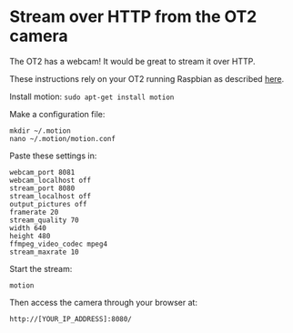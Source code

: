 # Stream over HTTP from the OT2 camera

The OT2 has a webcam! It would be great to stream it over HTTP.

These instructions rely on your OT2 running Raspbian as described [here](https://github.com/theosanderson/Advanced_OT2/tree/master/Raspbian_OT2).

Install motion:
```sudo apt-get install motion```

Make a configuration file:
```
mkdir ~/.motion
nano ~/.motion/motion.conf
```

Paste these settings in:

```
webcam_port 8081
webcam_localhost off
stream_port 8080
stream_localhost off
output_pictures off
framerate 20
stream_quality 70
width 640
height 480
ffmpeg_video_codec mpeg4
stream_maxrate 10
```

Start the stream:
```
motion
```

Then access the camera through your browser at:
```
http://[YOUR_IP_ADDRESS]:8080/
```
